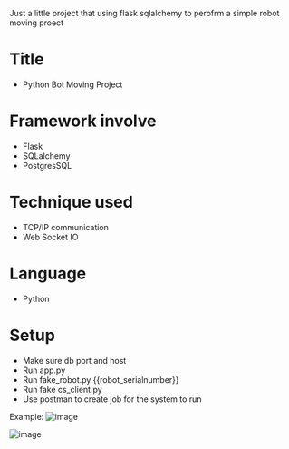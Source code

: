 Just a little project that using flask sqlalchemy to perofrm a simple robot moving proect

# Title 
- Python Bot Moving Project

# Framework involve
- Flask
- SQLalchemy
- PostgresSQL

# Technique used
- TCP/IP communication
- Web Socket IO 

# Language
- Python

# Setup
- Make sure db port and host
- Run app.py
- Run fake_robot.py {{robot_serialnumber}}
- Run fake cs_client.py
- Use postman to create job for the system to run 

Example: 
 ![image](https://user-images.githubusercontent.com/57427833/167334467-294a87d9-da49-4f31-996f-a539ac045e59.png)
 
 ![image](https://user-images.githubusercontent.com/57427833/167334523-91eab78b-bf3a-41a3-9052-f7caaec9ab6a.png)

